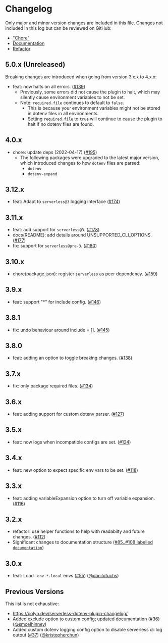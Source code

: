 # Changelog

Only major and minor version changes are included in this file. Changes not
included in this log but can be reviewed on GitHub:

* ["Chore"](https://github.com/neverendingqs/serverless-dotenv-plugin/pulls?q=+is%3Apr+label%3Achore+)
* [Documentation](https://github.com/neverendingqs/serverless-dotenv-plugin/pulls?q=+is%3Apr+label%3Adocumentation)
* [Refactor](https://github.com/neverendingqs/serverless-dotenv-plugin/pulls?q=label%3Arefactor+is%3Apr)

## 5.0.x (Unreleased)

Breaking changes are introduced when going from version 3.x.x to 4.x.x:

* feat: now halts on all errors. ([#139](https://github.com/neverendingqs/serverless-dotenv-plugin/pull/139))
  * Previously, some errors did not cause the plugin to halt, which may silently cause environment variables to not be set.
  * Note: `required.file` continues to default to `false`.
    * This is because your environment variables might not be stored in dotenv files in all environments.
    * Setting `required.file` to `true` will continue to cause the plugin to halt if no dotenv files are found.

## 4.0.x

* chore: update deps (2022-04-17) ([#195](https://github.com/neverendingqs/serverless-dotenv-plugin/pull/195))
  * The following packages were upgraded to the latest major version, which introduced changes to how `dotenv` files are parsed:
    * `dotenv`
    * `dotenv-expand`

## 3.12.x

* feat: Adapt to `serverless@3` logging interface ([#174](https://github.com/neverendingqs/serverless-dotenv-plugin/pull/174))

## 3.11.x

* feat: add support for `serverless@3`. ([#178](https://github.com/neverendingqs/serverless-dotenv-plugin/pull/178))
* docs(README): add details around UNSUPPORTED_CLI_OPTIONS. ([#177](https://github.com/neverendingqs/serverless-dotenv-plugin/pull/177))
* fix: support for `serverless@pre-3`. ([#180](https://github.com/neverendingqs/serverless-dotenv-plugin/pull/180))

## 3.10.x

* chore(package.json): register `serverless` as peer dependency. ([#159](https://github.com/neverendingqs/serverless-dotenv-plugin/pull/159))

## 3.9.x

* feat: support "*" for include config. ([#146](https://github.com/neverendingqs/serverless-dotenv-plugin/pull/146))

## 3.8.1

* fix: undo behaviour around include = []. ([#145](https://github.com/neverendingqs/serverless-dotenv-plugin/pull/145))

## 3.8.0

* feat: adding an option to toggle breaking changes. ([#138](https://github.com/neverendingqs/serverless-dotenv-plugin/pull/138))

## 3.7.x

* fix: only package required files. ([#134](https://github.com/neverendingqs/serverless-dotenv-plugin/pull/134))

## 3.6.x

* feat: adding support for custom dotenv parser. ([#127](https://github.com/neverendingqs/serverless-dotenv-plugin/pull/127))

## 3.5.x

* feat: now logs when incompatible configs are set. ([#124](https://github.com/neverendingqs/serverless-dotenv-plugin/pull/124))

## 3.4.x

* feat: new option to expect specific env vars to be set. ([#118](https://github.com/neverendingqs/serverless-dotenv-plugin/pull/118))

## 3.3.x

* feat: adding variableExpansion option to turn off variable expansion. ([#116](https://github.com/neverendingqs/serverless-dotenv-plugin/pull/116))

## 3.2.x

* refactor: use helper functions to help with readabilty and future changes. ([#112](https://github.com/neverendingqs/serverless-dotenv-plugin/pull/112))
* Significant changes to documentation structure ([#85..#108 labelled `documentation`](https://github.com/neverendingqs/serverless-dotenv-plugin/pulls?q=is%3Apr+label%3Adocumentation+closed%3A2021-02-06..2021-02-07+))

## 3.0.x

* feat: Load `.env.*.local` envs ([#55](https://github.com/neverendingqs/serverless-dotenv-plugin/pull/55)) ([@danilofuchs](https://github.com/danilofuchs))

## Previous Versions

This list is not exhaustive:

* https://colyn.dev/serverless-dotenv-plugin-changelog/
* Added exclude option to custom config; updated documentation ([#36](https://github.com/neverendingqs/serverless-dotenv-plugin/pull/36)) ([@smcelhinney](https://github.com/smcelhinney))
* Added custom dotenv logging config option to disable serverless cli log output ([#37](https://github.com/neverendingqs/serverless-dotenv-plugin/pull/37)) ([@kristopherchun](https://github.com/kristopherchun))
